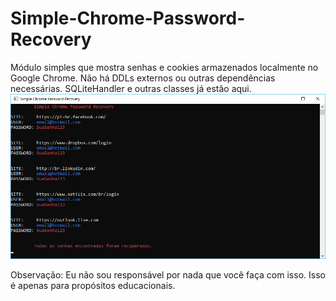# Simple-Chrome-Password-Recovery
Módulo simples que mostra senhas e cookies armazenados localmente no Google Chrome.
Não há DDLs externos ou outras dependências necessárias. SQLiteHandler e outras classes já estão aqui.
![](README/print.png)

Observação: Eu não sou responsável por nada que você faça com isso. Isso é apenas para propósitos educacionais.
